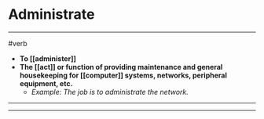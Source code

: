 # Administrate
---
#verb
- **To [[administer]]**
- **The [[act]] or function of providing maintenance and general housekeeping for [[computer]] systems, networks, peripheral equipment, etc.**
	- _Example: The job is to administrate the network._
---
---
